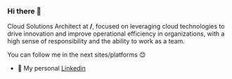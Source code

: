 ### Hi there 👋

Cloud Solutions Architect at **/**, focused on leveraging cloud technologies to drive innovation and improve operational efficiency in organizations, with a high sense of responsibility and the ability to work as a team.

You can follow me in the next sites/platforms 😊

- 💼 My personal [Linkedin](https://www.linkedin.com/in/jean-azabache-medina/ "Linkedin Profile")
